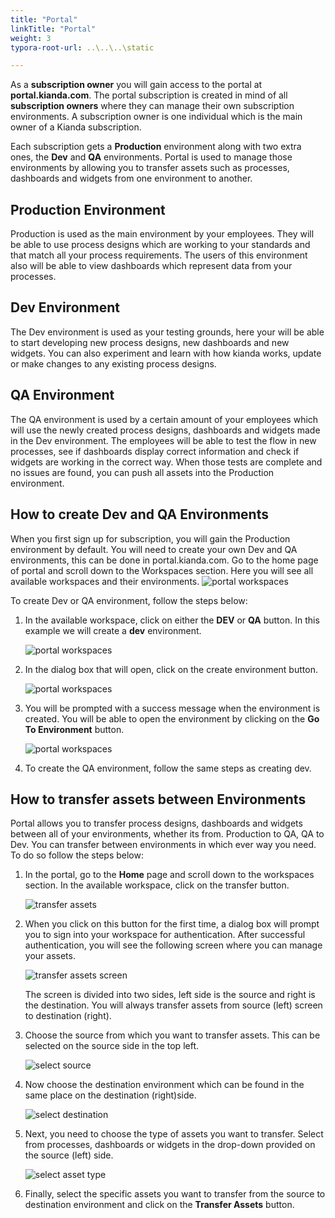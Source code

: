 ```yaml
---
title: "Portal"
linkTitle: "Portal"
weight: 3
typora-root-url: ..\..\..\static

---
```


<!--toc_hide: true
hide_summary: true-->

As a **subscription owner** you will gain access to the portal at **portal.kianda.com**. The portal subscription is created in mind of all **subscription owners** where they can manage their own subscription environments. A subscription owner is one individual which is the main owner of a Kianda subscription. 

Each subscription gets a **Production** environment along with two extra ones, the **Dev** and **QA** environments. Portal is used to manage those environments by allowing you to transfer assets such as processes, dashboards and widgets from one environment to another. 

## Production Environment

Production is used as the main environment by your employees. They will be able to use process designs which are working to your standards and that match all your process requirements. The users of this environment also will be able to view dashboards which represent data from your processes.

## Dev Environment

The Dev environment is used as your testing grounds, here your will be able to start developing new process designs, new dashboards and new widgets. You can also experiment and learn with how kianda works, update or make changes to any existing process designs.  

## QA Environment

The QA environment is used by a certain amount of your employees which will use the newly created process designs, dashboards and widgets made in the Dev environment. The employees will be able to test the flow in new processes, see if dashboards display correct information and check if widgets are working in the correct way. When those tests are complete and no issues are found, you can push all assets into the Production environment.



## How to create Dev and QA Environments

When you first sign up for subscription, you will gain the Production environment by default. You will need to create your own Dev and QA environments, this can be done in portal.kianda.com. Go to the home page of portal and scroll down to the Workspaces section. Here you will see all available workspaces and their environments. ![portal workspaces](/images/portal-workspaces.jpg)

To create Dev or QA environment, follow the steps below: 

1. In the available workspace, click on either the **DEV** or **QA** button. In this example we will create a **dev** environment.

   ![portal workspaces](/images/dev-qa.jpg)

2. In the dialog box that will open, click on the create environment button.

   ![portal workspaces](/images/create-dev.jpg)

3. You will be prompted with a success message when the environment is created. You will be able to open the environment by clicking on the **Go To Environment** button.

   ![portal workspaces](/images/created-dev-env.jpg)

4. To create the QA environment, follow the same steps as creating dev.

## How to transfer assets between Environments  

Portal allows you to transfer process designs, dashboards and widgets between all of your environments, whether its from. Production to QA, QA to Dev. You can transfer between environments in which ever way you need. To do so follow the steps below:

1. In the portal, go to the **Home** page and scroll down to the workspaces section. In the available workspace, click on the transfer button.

   ![transfer assets](/images/transfer-assets.jpg)

2. When you click on this button for the first time, a dialog box will prompt you to sign into your workspace for authentication. After successful authentication, you will see the following screen where you can manage your assets.

   ![transfer assets screen](/images/transfer-assets-screen.jpg)

   The screen is divided into two sides, left side is the source and right is the destination. You will always transfer assets from source (left) screen to destination (right). 

3. Choose the source from which you want to transfer assets. This can be selected on the source side in the top left.

   ![select source](/images/select-env.jpg)

4. Now choose the destination environment which can be found in the same place on the destination (right)side.

   ![select destination](/images/select-destination-env.jpg)

5. Next, you need to choose the type of assets you want to transfer. Select from processes, dashboards or widgets in the drop-down provided on the source (left) side.

   ![select asset type](/images/select-asset-type.jpg)

6. Finally, select the specific assets you want to transfer from the source to destination environment and click on the **Transfer Assets** button.